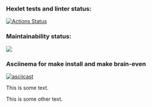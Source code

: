 ### Hexlet tests and linter status:
[![Actions Status](https://github.com/daniileontev/php-project-45/workflows/hexlet-check/badge.svg)](https://github.com/daniileontev/php-project-45/actions)

### Maintainability status:
<a href="https://codeclimate.com/github/daniileontev/php-project-45/maintainability"><img src="https://api.codeclimate.com/v1/badges/004b960bf776efafceae/maintainability" /></a>
### Asciinema for make install and make brain-even
[![asciicast](https://asciinema.org/a/Ykxyfp7XsGVfH5RfxSTs0n3GM.svg)](https://asciinema.org/a/Ykxyfp7XsGVfH5RfxSTs0n3GM)

<p>This is some text.</p>
<script src="https://asciinema.org/a/14.js" id="asciicast-14" async></script>
<p>This is some other text.</p>
